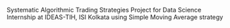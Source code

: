 Systematic Algorithmic Trading Strategies Project for Data Science Internship at IDEAS-TIH, ISI Kolkata using Simple Moving Average strategy 
